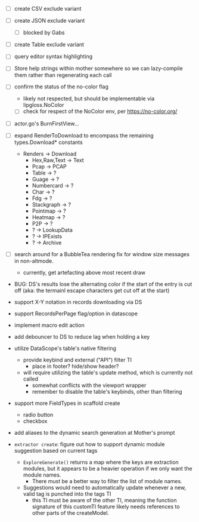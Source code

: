 - [ ] create CSV exclude variant
- [ ] create JSON exclude variant
    - [ ] blocked by Gabs
- [ ] create Table exclude variant

- [ ] query editor syntax highlighting

- [ ] Store help strings within mother somewhere so we can lazy-compile them rather than regenerating each call

- [ ] confirm the status of the no-color flag
    - likely not respected, but should be implementable via lipgloss.NoColor
    - [ ] check for respect of the NoColor env, per https://no-color.org/

- [ ] actor.go's BurnFirstView...

- [ ] expand RenderToDownload to encompass the remaining types.Download* constants
    - Renders -> Download
        - Hex,Raw,Text -> Text
        - Pcap -> PCAP
        - Table -> ?
        - Guage -> ?
        - Numbercard -> ?
        - Char -> ?
        - Fdg -> ?
        - Stackgraph -> ?
        - Pointmap -> ?
        - Heatmap -> ?
        - P2P -> ?
        - ? -> LookupData
        - ? -> IPExists
        - ? -> Archive

- [ ] search around for a BubbleTea rendering fix for window size messages in non-altmode.
    - currently, get artefacting above most recent draw

- BUG: DS's results lose the alternating color if the start of the entry is cut off (aka: the termainl escape characters get cut off at the start)

- support X-Y notation in records downloading via DS

- support RecordsPerPage flag/option in datascope

- implement macro edit action

- add debouncer to DS to reduce lag when holding a key


- utilize DataScope's table's native filtering
    - provide keybind and external ("API") filter TI
        - place in footer? hide/show header?
    - will require utilizing the table's update method, which is currently not called
        - somewhat conflicts with the viewport wrapper
        - remember to disable the table's keybinds, other than filtering

- support more FieldTypes in scaffold create
    - radio button
    - checkbox

- add aliases to the dynamic search generation at Mother's prompt

- `extractor create`: figure out how to support dynamic module suggestion based on current tags
    - `ExploreGenerate()` returns a map where the keys are extraction modules, but it appears to be a heavier operation if we only want the module names.
        - There must be a better way to filter the list of module names.
    - Suggestions would need to automatically update whenever a new, valid tag is punched into the tags TI
        - this TI must be aware of the other TI, meaning the function signature of this customTI feature likely needs references to other parts of the createModel.
